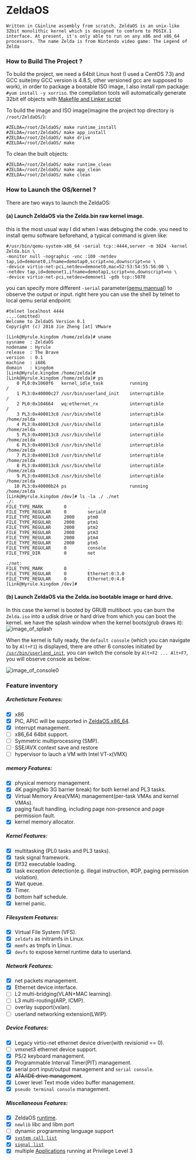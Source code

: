 #  ZeldaOS 

`Written in C&inline assembly from scratch, ZeldaOS is an unix-like 32bit monolithic kernel which is designed to comform to POSIX.1 interface. At present, it's only able to run on any x86 and x86_64 processors. The name Zelda is from Nintendo video game: The Legend of Zelda`

### How to Build The Project ?
To build the project, we need a 64bit Linux host (I used a CentOS 7.3) and GCC suite(my GCC version is 4.8.5, other versioned gcc are supposed to work), in order to  package a bootable ISO image, I also install rpm package: `#yum install -y xorriso`. the compilation tools will automatically generate 32bit elf objects with [Makefile and Linker script](https://github.com/chillancezen/ZeldaOS/tree/master/mk)


To build the image and ISO image(imagine the project top directory is `/root/ZeldaOS/`):
```
#ZELDA=/root/ZeldaOS/ make runtime_install
#ZELDA=/root/ZeldaOS/ make app_install
#ZELDA=/root/ZeldaOS/ make drive
#ZELDA=/root/ZeldaOS/ make
```
To clean the built objects:
```
#ZELDA=/root/ZeldaOS/ make runtime_clean
#ZELDA=/root/ZeldaOS/ make app_clean
#ZELDA=/root/ZeldaOS/ make clean
```

### How to Launch the OS/kernel ?
There are two ways to launch the ZeldaOS: 
#### (a) Launch ZeldaOS via the Zelda.bin raw kernel image.
this is the most usual way I did when I was debuging the code. you need to install qemu software beforehand, a typical command is given like:
```
#/usr/bin/qemu-system-x86_64 -serial tcp::4444,server -m 3024 -kernel Zelda.bin \
-monitor null -nographic -vnc :100 -netdev tap,id=demonet0,ifname=demotap0,script=no,downscript=no \
-device virtio-net-pci,netdev=demonet0,mac=52:53:54:55:56:00 \
-netdev tap,id=demonet1,ifname=demotap1,script=no,downscript=no \
-device virtio-net-pci,netdev=demonet1 -gdb tcp::5070
```
you can specify more different `-serial` parameter([qemu mannual](https://manpages.debian.org/testing/qemu-system-x86/qemu-system-x86_64.1.en.html)) to observe the output or input. right here you can use the shell by telnet to local qemu serial endpoint:
```
#telnet localhost 4444
....(omitted)
Welcome to ZeldaOS Version 0.1
Copyright (c) 2018 Jie Zheng [at] VMware

[Link@Hyrule.kingdom /home/zelda]# uname
sysname  : ZeldaOS
nodename : Hyrule
release  : The Brave
version  : 0.1
machine  : i686
domain   : kingdom
[Link@Hyrule.kingdom /home/zelda]#
[Link@Hyrule.kingdom /home/zelda]# ps
    0 PL0:0x1060f6   kernel_idle_task          running                   /
    1 PL3:0x40000c27 /usr/bin/userland_init    interruptible             /
    2 PL0:0x104664   wq:ethernet_rx            interruptible             /
    3 PL3:0x400013c8 /usr/bin/shelld           interruptible             /home/zelda
    4 PL3:0x400013c8 /usr/bin/shelld           interruptible             /home/zelda
    5 PL3:0x400013c8 /usr/bin/shelld           interruptible             /home/zelda
    6 PL3:0x400013c8 /usr/bin/shelld           interruptible             /home/zelda
    7 PL3:0x400013c8 /usr/bin/shelld           interruptible             /home/zelda
    8 PL3:0x400013c8 /usr/bin/shelld           interruptible             /home/zelda
    9 PL3:0x400013c8 /usr/bin/shelld           interruptible             /home/zelda
   10 PL3:0x40000b24 ps                        running                   /home/zelda
[Link@Hyrule.kingdom /dev]# ls -la ./ ./net
./:
FILE_TYPE_MARK        0        .
FILE_TYPE_REGULAR     0        serial0
FILE_TYPE_REGULAR     2000     ptm0
FILE_TYPE_REGULAR     2000     ptm1
FILE_TYPE_REGULAR     2000     ptm2
FILE_TYPE_REGULAR     2000     ptm3
FILE_TYPE_REGULAR     2000     ptm4
FILE_TYPE_REGULAR     2000     ptm5
FILE_TYPE_REGULAR     0        console
FILE_TYPE_DIR         0        net

./net:
FILE_TYPE_MARK        0        .
FILE_TYPE_REGULAR     0        Ethernet:0:3.0
FILE_TYPE_REGULAR     0        Ethernet:0:4.0
[Link@Hyrule.kingdom /dev]#
```
#### (b) Launch ZeldaOS via the Zelda.iso bootable image or hard drive.
In this case the kernel is booted by GRUB multiboot. you can burn the `Zelda.iso` into a udisk drive or hard drive from which you can boot the kernel.
we have the splash window when the kernel boots(grub draws it):
![image_of_splash](https://raw.githubusercontent.com/chillancezen/misc/master/image/zelda_os_splash.png)

When the kernel is fully ready, the `default console` (which you can navigate to by `Alt+F1`) is displayed, there are other 6  consoles initiated by [`/usr/bin/userland_init`](https://github.com/chillancezen/ZeldaOS/blob/master/application/userland_init/etc/userland.init), you can switch the console by `Alt+F2 ... Alt+F7`, you will observe console as below:

![image_of_console0](https://raw.githubusercontent.com/chillancezen/misc/master/image/zelda_os_console0.png)

### Feature inventory

##### Archeticture Features:
- [X] x86
- [X] PIC, APIC will be supported in [ZeldaOS.x86_64](https://github.com/chillancezen/ZeldaOS.x86_64).
- [X] interrupt management.
- [ ] x86_64 64bit support.
- [ ] Symmetric multiprocessing (SMP).
- [ ] SSE/AVX context save and restore
- [ ] hypervisor to lauch a VM with Intel VT-x(VMX)
##### memory Features:
- [X] physical memory management.
- [X] 4K paging(No 3G barrier break) for both kernel and PL3 tasks.
- [X] Virtual Memory Area(VMA) management(per-task VMAs and kernel VMAs).
- [X] paging fault handling, including page non-presence and page permission fault.
- [X] kernel memory allocator.
##### Kernel Features:
- [X] multitasking (PL0 tasks and PL3 tasks).
- [X] task signal framework.
- [X] Elf32 executable loading.
- [X] task exception detection(e.g. illegal instruction, #GP, paging permission violation).
- [X] Wait queue.
- [X] Timer.
- [X] bottom half schedule.
- [X] kernel panic.
##### Filesystem Features:
- [X] Virtual File System (VFS).
- [X] `zeldafs` as initramfs in Linux.
- [X] `memfs` as tmpfs in Linux.
- [X] `devfs` to expose kernel runtime data to userland.
##### Network Features:
- [X] net packets management.
- [X] Ethernet device interface.
- [ ] L2 multi-bridging(VLAN+MAC learning).
- [ ] L3 multi-routing(ARP, ICMP).
- [ ] overlay support(vxlan).
- [ ] userland networking extension(LWIP).
##### Device Features:
- [X] Legacy virtio-net ethernet device driver(with revisionid == 0).
- [ ] vmxnet3 ethernet device support.
- [X] PS/2 keyboard management.
- [X] Programmable Interval Timer(PIT) management.
- [X] serial port input/output management and `serial console`.
- [x] ~~ATA/IDE drive management~~.
- [x] Lower level Text mode video buffer management.
- [x] `pseudo terminal console` management.
##### Miscellaneous Features:
- [X] ZeldaOS [runtime](https://github.com/chillancezen/ZeldaOS/tree/master/runtime).
- [X] `newlib` libc and libm port
- [ ] dynamic programming language support
- [X] [`system call list`](https://github.com/chillancezen/ZeldaOS/blob/master/runtime/syscall_inventory0.c)
- [X] [`signal list`](https://github.com/chillancezen/ZeldaOS/blob/master/kernel/include/zelda_posix.h)
- [X] multiple [Applications](https://github.com/chillancezen/ZeldaOS/tree/master/application) running at Privilege Level 3
